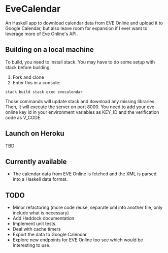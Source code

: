 
# EveCalendar
An Haskell app to download calendar data from EVE Online and upload it to Google Calendar, but also leave room for expansion if I ever want to leverage more of Eve Online's API.

## Building on a local machine

To build, you need to install stack. You may have to do some setup with stack before building.

1. Fork and clone
2. Enter this in a console:

`
stack build
stack exec evecalendar
`

Those commands will update stack and download any missing libraries. Then, it will execute the server on port 8000. You need to add your eve online key id in your environment variables as KEY_ID and the verification code as V_CODE.

## Launch on Heroku

TBD

## Currently available

- The calendar data from EVE Online is fetched and the XML is parsed into a Haskell data format.

## TODO
- Minor refactoring (more code reuse, separate xml into another file, only include what is necessary)
- Add Haddock documentation
- Implement unit tests.
- Deal with cache timers
- Export the data to Google Calendar
- Explore new endpoints for EVE Online too see which would be interesting to use.
